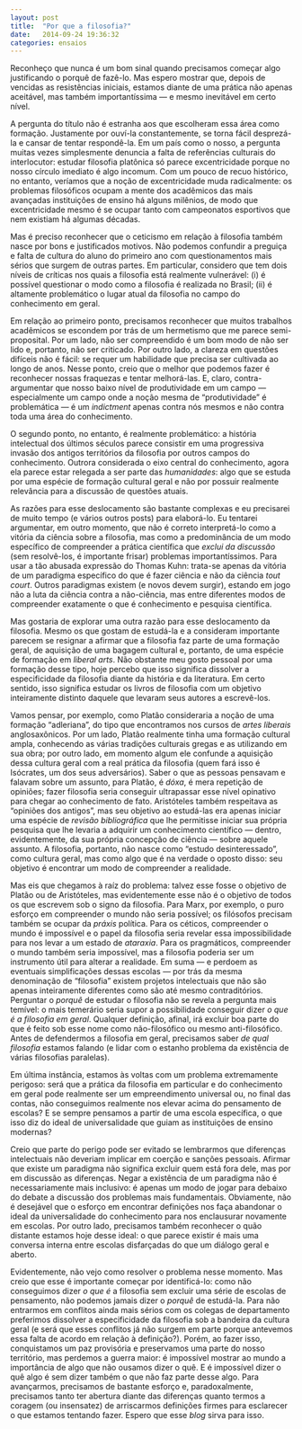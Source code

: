 ```yaml
---
layout: post
title:  "Por que a filosofia?"
date:   2014-09-24 19:36:32
categories: ensaios
---
```

Reconheço que nunca é um bom sinal quando precisamos começar algo justificando o porquê de fazê-lo. Mas espero mostrar que, depois de vencidas as resistências iniciais, estamos diante de uma prática não apenas aceitável, mas também importantíssima — e mesmo inevitável em certo nível.

A pergunta do título não é estranha aos que escolheram essa área como formação. Justamente por ouví-la constantemente, se torna fácil desprezá-la e cansar de tentar respondê-la. Em um país como o nosso, a pergunta muitas vezes simplesmente denuncia a falta de referências culturais do interlocutor: estudar filosofia platônica só parece excentricidade porque no nosso círculo imediato é algo incomum. Com um pouco de recuo histórico, no entanto, veríamos que a noção de excentricidade muda radicalmente: os problemas filosóficos ocupam a mente dos acadêmicos das mais avançadas instituições de ensino há alguns milênios, de modo que excentricidade mesmo é se ocupar tanto com campeonatos esportivos que nem existiam há algumas décadas.

Mas é preciso reconhecer que o ceticismo em relação à filosofia também nasce por bons e justificados motivos. Não podemos confundir a preguiça e falta de cultura do aluno do primeiro ano com questionamentos mais sérios que surgem de outras partes. Em particular, considero que tem dois níveis de críticas nos quais a filosofia está realmente vulnerável: (i) é possível questionar o modo como a filosofia é realizada no Brasil; (ii) é altamente problemático o lugar atual da filosofia no campo do conhecimento em geral.

Em relação ao primeiro ponto, precisamos reconhecer que muitos trabalhos acadêmicos se escondem por trás de um hermetismo que me parece semi-proposital. Por um lado, não ser compreendido é um bom modo de não ser lido e, portanto, não ser criticado. Por outro lado, a clareza em questões difíceis não é fácil: se requer um habilidade que precisa ser cultivada ao longo de anos. Nesse ponto, creio que o melhor que podemos fazer é reconhecer nossas fraquezas e tentar melhorá-las. E, claro, contra-argumentar que nosso baixo nível de produtividade em um campo — especialmente um campo onde a noção mesma de “produtividade” é problemática — é um _indictment_ apenas contra nós mesmos e não contra toda uma área do conhecimento.

O segundo ponto, no entanto, é realmente problemático: a história intelectual dos últimos séculos parece consistir em uma progressiva invasão dos antigos territórios da filosofia por outros campos do conhecimento. Outrora considerada o eixo central do conhecimento, agora ela parece estar relegada a ser parte das _humanidades_: algo que se estuda por uma espécie de formação cultural geral e não por possuir realmente relevância para a discussão de questões atuais.

As razões para esse deslocamento são bastante complexas e eu precisarei de muito tempo (e vários outros posts) para elaborá-lo. Eu tentarei argumentar, em outro momento, que não é correto interpretá-lo como a vitória da ciência sobre a filosofia, mas como a predominância de um modo específico de compreender a prática científica que _exclui da discussão_ (sem resolvê-los, é importante frisar) problemas importantíssimos. Para usar a tão abusada expressão do Thomas Kuhn: trata-se apenas da vitória de um paradigma específico do que é fazer ciência e não da ciência _tout court_. Outros paradigmas existem (e novos devem surgir), estando em jogo não a luta da ciência contra a não-ciência, mas entre diferentes modos de compreender exatamente o que é conhecimento e pesquisa científica.

Mas gostaria de explorar uma outra razão para esse deslocamento da filosofia. Mesmo os que gostam de estudá-la e a consideram importante parecem se resignar a afirmar que a filosofia faz parte de uma formação geral, de aquisição de uma bagagem cultural e, portanto, de uma espécie de formação em _liberal arts_. Não obstante meu gosto pessoal por uma formação desse tipo, hoje percebo que isso significa dissolver a especificidade da filosofia diante da história e da literatura. Em certo sentido, isso significa estudar os livros de filosofia com um objetivo inteiramente distinto daquele que levaram seus autores a escrevê-los.

Vamos pensar, por exemplo, como Platão consideraria a noção de uma formação “adleriana”, do tipo que encontramos nos cursos de _artes liberais_ anglosaxônicos. Por um lado, Platão realmente tinha uma formação cultural ampla, conhecendo as várias tradições culturais gregas e as utilizando em sua obra; por outro lado, em momento algum ele confunde a aquisição dessa cultura geral com a real prática da filosofia (quem fará isso é Isócrates, um dos seus adversários). Saber o que as pessoas pensavam e falavam sobre um assunto, para Platão, é _dóxa_, é mera repetição de opiniões; fazer filosofia seria conseguir ultrapassar esse nível opinativo para chegar ao conhecimento de fato. Aristóteles também respeitava as “opiniões dos antigos”, mas seu objetivo ao estudá-las era apenas iniciar uma espécie de _revisão bibliográfica_ que lhe permitisse iniciar sua própria pesquisa que lhe levaria a adquirir um conhecimento científico — dentro, evidentemente, da sua própria concepção de ciência — sobre aquele assunto. A filosofia, portanto, não nasce como “estudo desinteressado”, como cultura geral, mas como algo que é na verdade o oposto disso: seu objetivo é encontrar um modo de compreender a realidade.

Mas eis que chegamos à raíz do problema: talvez esse fosse o objetivo de Platão ou de Aristóteles, mas evidentemente esse não é o objetivo de todos os que escrevem sob o signo da filosofia. Para Marx, por exemplo, o puro esforço em compreender o mundo não seria possível; os filósofos precisam também se ocupar da _práxis_ política. Para os céticos, compreender o mundo é impossível e o papel da filosofia seria revelar essa impossibilidade para nos levar a um estado de _ataraxia_. Para os pragmáticos, compreender o mundo também seria impossível, mas a filosofia poderia ser um instrumento útil para alterar a realidade. Em suma — e perdoem as eventuais simplificações dessas escolas — por trás da mesma denominação de “filosofia” existem projetos intelectuais que não são apenas inteiramente diferentes como são até mesmo contraditórios. Perguntar o _porquê_ de estudar o filosofia não se revela a pergunta mais temível: o mais temerário seria supor a possibilidade conseguir dizer _o que é a filosofia em geral_. Qualquer definição, afinal, irá excluir boa parte do que é feito sob esse nome como não-filosófico ou mesmo anti-filosófico. Antes de defendermos a filosofia em geral, precisamos saber _de qual filosofia_ estamos falando (e lidar com o estanho problema da existência de várias filosofias paralelas).

Em última instância, estamos às voltas com um problema extremamente perigoso: será que a prática da filosofia em particular e do conhecimento em geral pode realmente ser um empreendimento universal ou, no final das contas, não conseguimos realmente nos elevar acima do pensamento de escolas? E se sempre pensamos a partir de uma escola específica, o que isso diz do ideal de universalidade que guiam as instituições de ensino modernas?

Creio que parte do perigo pode ser evitado se lembrarmos que diferenças intelectuais não deveriam implicar em coerção e sanções pessoais. Afirmar que existe um paradigma não significa excluir quem está fora dele, mas por em discussão as diferenças. Negar a existência de um paradigma não é necessariamente mais inclusivo: é apenas um modo de jogar para debaixo do debate a discussão dos problemas mais fundamentais. Obviamente, não é desejável que o esforço em encontrar definições nos faça abandonar o ideal da universalidade do conhecimento para nos enclausurar novamente em escolas. Por outro lado, precisamos também reconhecer o quão distante estamos hoje desse ideal: o que parece existir é mais uma conversa interna entre escolas disfarçadas do que um diálogo geral e aberto.

Evidentemente, não vejo como resolver o problema nesse momento. Mas creio que esse é importante começar por identificá-lo: como não conseguimos dizer _o que é_ a filosofia sem excluir uma série de escolas de pensamento, não podemos jamais dizer o _porquê_ de estudá-la. Para não entrarmos em conflitos ainda mais sérios com os colegas de departamento preferimos dissolver a especificidade da filosofia sob a bandeira da cultura geral (e será que esses conflitos já não surgem em parte porque antevemos essa falta de acordo em relação à definição?). Porém, ao fazer isso, conquistamos um paz provisória e preservamos uma parte do nosso território, mas perdemos a guerra maior: é impossível mostrar ao mundo a importância de algo que não ousamos dizer o quê. E é impossível dizer o quê algo é sem dizer também o que não faz parte desse algo. Para avançarmos, precisamos de bastante esforço e, paradoxalmente, precisamos tanto ter abertura diante das diferenças quanto termos a coragem (ou insensatez) de arriscarmos definições firmes para esclarecer o que estamos tentando fazer.  Espero que esse _blog_ sirva para isso.